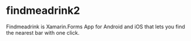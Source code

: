 # findmeadrink2

Findmeadrink is Xamarin.Forms App for Android and iOS that lets you find the nearest bar with one click.
